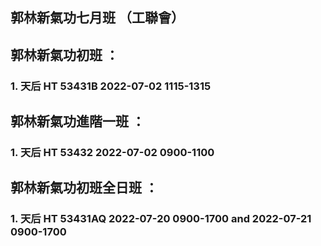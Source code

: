 ## 郭林新氣功七月班 （工聯會）

## 郭林新氣功初班 ：
### 1.	天后 HT 53431B 2022-07-02 1115-1315

## 郭林新氣功進階一班 ：
### 1.	天后 HT 53432 2022-07-02 0900-1100

## 郭林新氣功初班全日班 ：
### 1.	天后 HT 53431AQ 2022-07-20 0900-1700 and 2022-07-21 0900-1700
